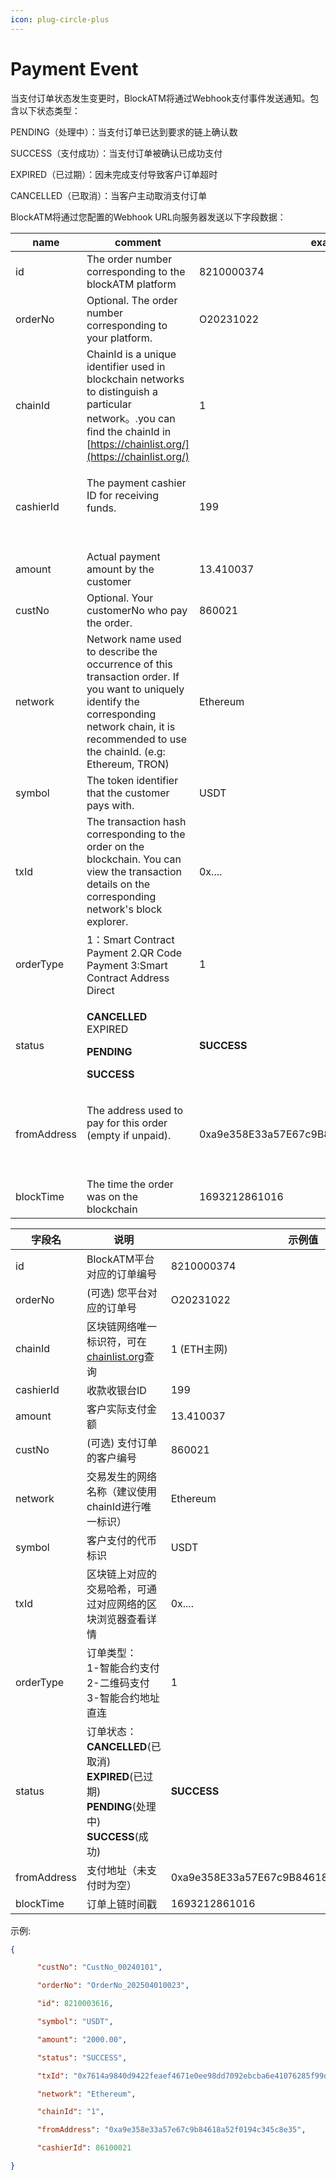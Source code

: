 ```yaml
---
icon: plug-circle-plus
---
```


# Payment Event

当支付订单状态发生变更时，BlockATM将通过Webhook支付事件发送通知。包含以下状态类型：

PENDING（处理中）：当支付订单已达到要求的链上确认数

SUCCESS（支付成功）：当支付订单被确认已成功支付

EXPIRED（已过期）：因未完成支付导致客户订单超时

CANCELLED（已取消）：当客户主动取消支付订单

BlockATM将通过您配置的Webhook URL向服务器发送以下字段数据：

| name                      | comment                                                                                                                                                                                               | example                                    |
| ------------------------- | ----------------------------------------------------------------------------------------------------------------------------------------------------------------------------------------------------- | ------------------------------------------ |
| id                        | The order number corresponding to the blockATM platform                                                                                                                                               | 8210000374                                 |
| orderNo                   | Optional. The order number corresponding to your platform.                                                                                                                                            | O20231022                                  |
| chainId                   | ChainId is a unique identifier used in blockchain networks to distinguish a particular network。.you can find the chainId in [https://chainlist.org/](https://chainlist.org/)                          | 1                                          |
| cashierId                 | <p>The payment cashier ID for receiving funds.</p><p><br></p>                                                                                                                                         | 199                                        |
| amount                    | Actual payment amount by the customer                                                                                                                                                                 | 13.410037                                  |
| custNo                    | Optional. Your customerNo who pay the order.                                                                                                                                                          | 860021                                     |
| network                   | Network name used to describe the occurrence of this transaction order. If you want to uniquely identify the corresponding network chain, it is recommended to use the chainId. (e.g: Ethereum, TRON) | Ethereum                                   |
| symbol                    | The token identifier that the customer pays with.                                                                                                                                                     | USDT                                       |
| txId                      | The transaction hash corresponding to the order on the blockchain. You can view the transaction details on the corresponding network's block explorer.                                                | 0x....                                     |
| orderType                 | 1：Smart Contract Payment 2.QR Code Payment 3:Smart Contract Address Direct                                                                                                                            | 1                                          |
| status                    | <p><strong>CANCELLED</strong><br>EXPIRED</p><p><strong>PENDING</strong></p><p><strong>SUCCESS</strong></p>                                                                                            | **SUCCESS**                                |
| <p></p><p>fromAddress</p> | <p>The address used to pay for this order (empty if unpaid).</p><p><br></p>                                                                                                                           | 0xa9e358E33a57E67c9B84618a52f0194C345C8e35 |
| <p></p><p>blockTime</p>   | The time the order was on the blockchain                                                                                                                                                              | 1693212861016                              |

| 字段名         | 说明                                                                                                                             | 示例值                                     |
|----------------|----------------------------------------------------------------------------------------------------------------------------------|--------------------------------------------|
| id             | BlockATM平台对应的订单编号                                                                                                       | 8210000374                                 |
| orderNo        | (可选) 您平台对应的订单号                                                                                                        | O20231022                                  |
| chainId        | 区块链网络唯一标识符，可在[chainlist.org](https://chainlist.org/)查询                                                           | 1 (ETH主网)                                |
| cashierId      | 收款收银台ID                                                                                                                    | 199                                        |
| amount         | 客户实际支付金额                                                                                                                 | 13.410037                                  |
| custNo         | (可选) 支付订单的客户编号                                                                                                        | 860021                                     |
| network        | 交易发生的网络名称（建议使用chainId进行唯一标识）                                                                                | Ethereum                                   |
| symbol         | 客户支付的代币标识                                                                                                               | USDT                                       |
| txId           | 区块链上对应的交易哈希，可通过对应网络的区块浏览器查看详情                                                                       | 0x....                                     |
| orderType      | 订单类型：<br>1-智能合约支付<br>2-二维码支付<br>3-智能合约地址直连                                                               | 1                                          |
| status         | 订单状态：<br>**CANCELLED**(已取消)<br>**EXPIRED**(已过期)<br>**PENDING**(处理中)<br>**SUCCESS**(成功)                          | **SUCCESS**                                |
| fromAddress    | 支付地址（未支付时为空）                                                                                                         | 0xa9e358E33a57E67c9B84618a52f0194C345C8e35 |
| blockTime      | 订单上链时间戳                                                                                                                   | 1693212861016                              |
示例:



```json
{

​      "custNo": "CustNo_00240101",

​      "orderNo": "OrderNo_202504010023",

​      "id": 8210003616,

​      "symbol": "USDT",

​      "amount": "2000.00",

​      "status": "SUCCESS",

​      "txId": "0x7614a9840d9422feaef4671e0ee98dd7092ebcba6e41076285f99d0b2b0de5fe",

​      "network": "Ethereum",

​      "chainId": "1",

​      "fromAddress": "0xa9e358e33a57e67c9b84618a52f0194c345c8e35",

​      "cashierId": 86100021

​}
```

